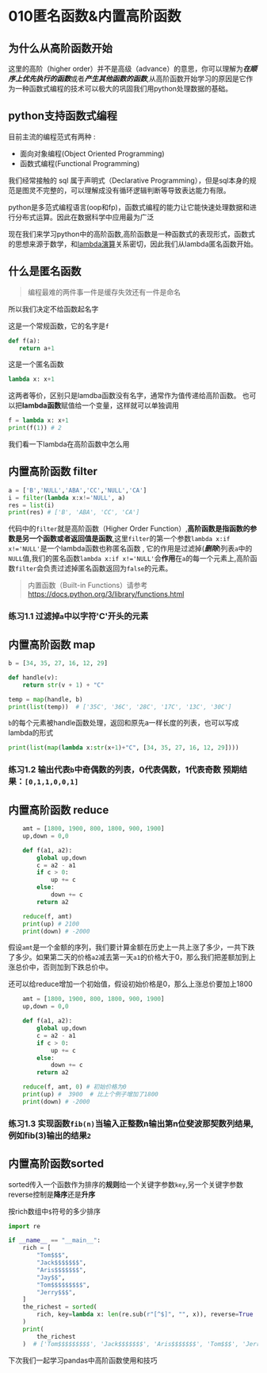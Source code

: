 # 010匿名函数&内置高阶函数

## 为什么从高阶函数开始

这里的高阶（higher order）并不是高级（advance）的意思，你可以理解为***在顺序上优先执行的函数***或者***产生其他函数的函数***,从高阶函数开始学习的原因是它作为一种函数式编程的技术可以极大的巩固我们用python处理数据的基础。


## python支持函数式编程

目前主流的编程范式有两种 :

* 面向对象编程(Object Oriented Programming)
* 函数式编程(Functional Programming)

我们经常接触的 sql 属于声明式（Declarative Programming），但是sql本身的规范是图灵不完整的，可以理解成没有循环逻辑判断等导致表达能力有限。

python是多范式编程语言(oop和fp)，函数式编程的能力让它能快速处理数据和进行分布式运算。因此在数据科学中应用最为广泛

现在我们来学习python中的高阶函数,高阶函数是一种函数式的表现形式，函数式的思想来源于数学，和[lambda演算](https://zh.wikipedia.org/wiki/%CE%9B%E6%BC%94%E7%AE%97)关系密切，因此我们从lambda匿名函数开始。

## 什么是匿名函数

>编程最难的两件事一件是缓存失效还有一件是命名

所以我们决定不给函数起名字

这是一个常规函数，它的名字是```f```

``` python
def f(a):
   return a+1
```

这是一个匿名函数

``` python
lambda x: x+1
```

这两者等价，区别只是lamdba函数没有名字，通常作为值传递给高阶函数。
也可以把**lambda函数**赋值给一个变量，这样就可以单独调用

``` python
f = lambda x: x+1
print(f(1)) # 2
```

我们看一下lambda在高阶函数中怎么用

## 内置高阶函数 filter 

``` python
a = ['B','NULL','ABA','CC','NULL','CA']
i = filter(lambda x:x!='NULL', a)
res = list(i)
print(res) # ['B', 'ABA', 'CC', 'CA']
```

代码中的```filter```就是高阶函数（Higher Order Function）,**高阶函数是指函数的参数是另一个函数或者返回值是函数**,这里```filter```的第一个参数```lambda x:if x!='NULL'```是一个lambda函数也称匿名函数 , 它的作用是过滤掉(***删除***)列表```a```中的```NULL```值,我们的匿名函数```lambda x:if x!='NULL'```会**作用**在```a```的每一个元素上,高阶函数```filter```会负责过滤掉匿名函数返回为```false```的元素。

> 内置函数（Built-in Functions）请参考
https://docs.python.org/3/library/functions.html


### 练习1.1 过滤掉```a```中以字符'**C**'开头的元素



## 内置高阶函数 map 
``` python
b = [34, 35, 27, 16, 12, 29]

def handle(v):
    return str(v + 1) + "C"

temp = map(handle, b)
print(list(temp))  # ['35C', '36C', '28C', '17C', '13C', '30C']
```

```b```的每个元素被handle函数处理，返回和原先a一样长度的列表，也可以写成lambda的形式

``` python
print(list(map(lambda x:str(x+1)+"C", [34, 35, 27, 16, 12, 29])))
```

### 练习1.2 输出代表```b```中奇偶数的列表，0代表偶数，1代表奇数 预期结果：```[0,1,1,0,0,1]```

## 内置高阶函数 reduce 

``` python
    amt = [1800, 1900, 800, 1800, 900, 1900]
    up,down = 0,0

    def f(a1, a2):
        global up,down
        c = a2 - a1
        if c > 0:
            up += c
        else:
            down += c
        return a2

    reduce(f, amt)
    print(up) # 2100
    print(down) # -2000
```

假设```amt```是一个金额的序列，我们要计算金额在历史上一共上涨了多少，一共下跌了多少。如果第二天的价格```a2```减去第一天```a1```的价格大于0，那么我们把差额加到上涨总价中，否则加到下跌总价中。

还可以给reduce增加一个初始值，假设初始价格是0，那么上涨总价要加上1800

``` python
    amt = [1800, 1900, 800, 1800, 900, 1900]
    up,down = 0,0

    def f(a1, a2):
        global up,down
        c = a2 - a1
        if c > 0:
            up += c
        else:
            down += c
        return a2

    reduce(f, amt, 0) # 初始价格为0
    print(up) #  3900  # 比上个例子增加了1800
    print(down) # -2000
```

### 练习1.3 实现函数```fib(n)```当输入正整数n输出第n位斐波那契数列结果,例如fib(3)输出的结果```2```

## 内置高阶函数sorted

sorted传入一个函数作为排序的**规则**给一个关键字参数```key```,另一个关键字参数reverse控制是**降序**还是**升序**

按rich数组中```$```符号的多少排序
```python
import re

if __name__ == "__main__":
    rich = [
        "Tom$$$",
        "Jack$$$$$$$",
        "Aris$$$$$$$",
        "Jay$$",
        "Tom$$$$$$$$$",
        "Jerry$$$",
    ]
    the_richest = sorted(
        rich, key=lambda x: len(re.sub(r"[^$]", "", x)), reverse=True
    )
    print(
        the_richest
    )  # ['Tom$$$$$$$$$', 'Jack$$$$$$$', 'Aris$$$$$$$', 'Tom$$$', 'Jerry$$$', 'Jay$$']

```

下次我们一起学习pandas中高阶函数使用和技巧


